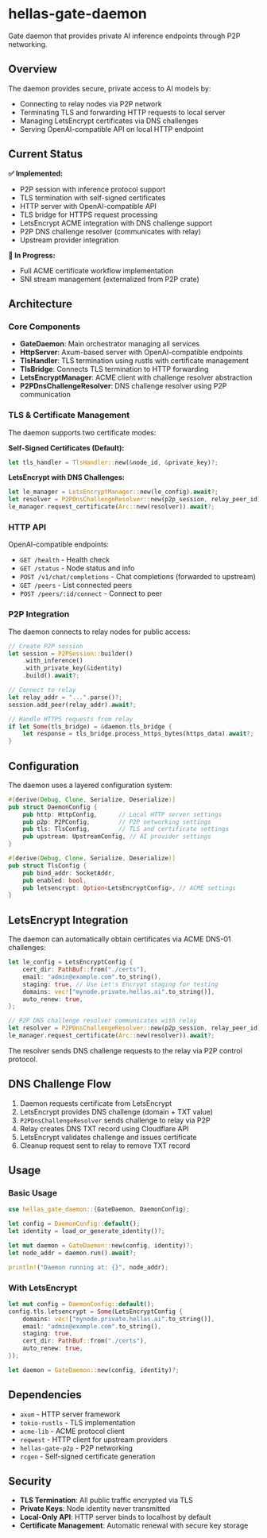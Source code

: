 # hellas-gate-daemon

Gate daemon that provides private AI inference endpoints through P2P networking.

## Overview

The daemon provides secure, private access to AI models by:
- Connecting to relay nodes via P2P network
- Terminating TLS and forwarding HTTP requests to local server
- Managing LetsEncrypt certificates via DNS challenges
- Serving OpenAI-compatible API on local HTTP endpoint

## Current Status

**✅ Implemented:**
- P2P session with inference protocol support
- TLS termination with self-signed certificates
- HTTP server with OpenAI-compatible API
- TLS bridge for HTTPS request processing
- LetsEncrypt ACME integration with DNS challenge support
- P2P DNS challenge resolver (communicates with relay)
- Upstream provider integration

**🔄 In Progress:**
- Full ACME certificate workflow implementation
- SNI stream management (externalized from P2P crate)

## Architecture

### Core Components

- **GateDaemon**: Main orchestrator managing all services
- **HttpServer**: Axum-based server with OpenAI-compatible endpoints
- **TlsHandler**: TLS termination using rustls with certificate management
- **TlsBridge**: Connects TLS termination to HTTP forwarding
- **LetsEncryptManager**: ACME client with challenge resolver abstraction
- **P2PDnsChallengeResolver**: DNS challenge resolver using P2P communication

### TLS & Certificate Management

The daemon supports two certificate modes:

**Self-Signed Certificates (Default):**
```rust
let tls_handler = TlsHandler::new(&node_id, &private_key)?;
```

**LetsEncrypt with DNS Challenges:**
```rust
let le_manager = LetsEncryptManager::new(le_config).await?;
let resolver = P2PDnsChallengeResolver::new(p2p_session, relay_peer_id);
le_manager.request_certificate(Arc::new(resolver)).await?;
```

### HTTP API

OpenAI-compatible endpoints:
- `GET /health` - Health check
- `GET /status` - Node status and info
- `POST /v1/chat/completions` - Chat completions (forwarded to upstream)
- `GET /peers` - List connected peers
- `POST /peers/:id/connect` - Connect to peer

### P2P Integration

The daemon connects to relay nodes for public access:

```rust
// Create P2P session
let session = P2PSession::builder()
    .with_inference()
    .with_private_key(&identity)
    .build().await?;

// Connect to relay
let relay_addr = "...".parse()?;
session.add_peer(relay_addr).await?;

// Handle HTTPS requests from relay
if let Some(tls_bridge) = &daemon.tls_bridge {
    let response = tls_bridge.process_https_bytes(https_data).await?;
}
```

## Configuration

The daemon uses a layered configuration system:

```rust
#[derive(Debug, Clone, Serialize, Deserialize)]
pub struct DaemonConfig {
    pub http: HttpConfig,      // Local HTTP server settings
    pub p2p: P2PConfig,        // P2P networking settings
    pub tls: TlsConfig,        // TLS and certificate settings
    pub upstream: UpstreamConfig, // AI provider settings
}

#[derive(Debug, Clone, Serialize, Deserialize)]
pub struct TlsConfig {
    pub bind_addr: SocketAddr,
    pub enabled: bool,
    pub letsencrypt: Option<LetsEncryptConfig>, // ACME settings
}
```

## LetsEncrypt Integration

The daemon can automatically obtain certificates via ACME DNS-01 challenges:

```rust
let le_config = LetsEncryptConfig {
    cert_dir: PathBuf::from("./certs"),
    email: "admin@example.com".to_string(),
    staging: true, // Use Let's Encrypt staging for testing
    domains: vec!["mynode.private.hellas.ai".to_string()],
    auto_renew: true,
};

// P2P DNS challenge resolver communicates with relay
let resolver = P2PDnsChallengeResolver::new(p2p_session, relay_peer_id);
le_manager.request_certificate(Arc::new(resolver)).await?;
```

The resolver sends DNS challenge requests to the relay via P2P control protocol.

## DNS Challenge Flow

1. Daemon requests certificate from LetsEncrypt
2. LetsEncrypt provides DNS challenge (domain + TXT value)
3. `P2PDnsChallengeResolver` sends challenge to relay via P2P
4. Relay creates DNS TXT record using Cloudflare API
5. LetsEncrypt validates challenge and issues certificate
6. Cleanup request sent to relay to remove TXT record

## Usage

### Basic Usage

```rust
use hellas_gate_daemon::{GateDaemon, DaemonConfig};

let config = DaemonConfig::default();
let identity = load_or_generate_identity()?;

let mut daemon = GateDaemon::new(config, identity)?;
let node_addr = daemon.run().await?;

println!("Daemon running at: {}", node_addr);
```

### With LetsEncrypt

```rust
let mut config = DaemonConfig::default();
config.tls.letsencrypt = Some(LetsEncryptConfig {
    domains: vec!["mynode.private.hellas.ai".to_string()],
    email: "admin@example.com".to_string(),
    staging: true,
    cert_dir: PathBuf::from("./certs"),
    auto_renew: true,
});

let daemon = GateDaemon::new(config, identity)?;
```

## Dependencies

- `axum` - HTTP server framework
- `tokio-rustls` - TLS implementation
- `acme-lib` - ACME protocol client
- `reqwest` - HTTP client for upstream providers
- `hellas-gate-p2p` - P2P networking
- `rcgen` - Self-signed certificate generation

## Security

- **TLS Termination**: All public traffic encrypted via TLS
- **Private Keys**: Node identity never transmitted
- **Local-Only API**: HTTP server binds to localhost by default
- **Certificate Management**: Automatic renewal with secure key storage
